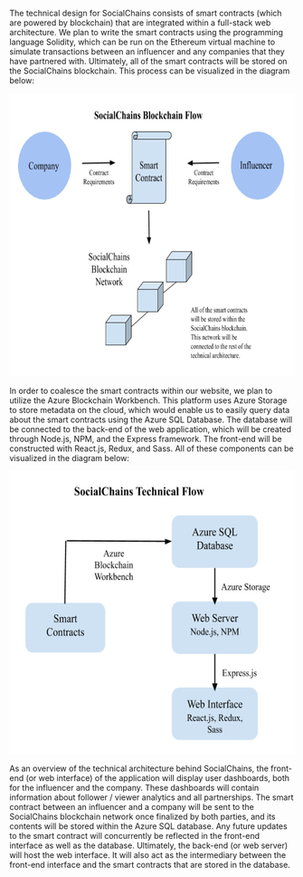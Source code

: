 The technical design for SocialChains consists of smart contracts (which are powered by blockchain) that are integrated within a full-stack web architecture. 
We plan to write the smart contracts using the programming language Solidity, which can be run on the Ethereum virtual machine to simulate transactions 
between an influencer and any companies that they have partnered with. Ultimately, all of the smart contracts will be stored on the SocialChains blockchain. 
This process can be visualized in the diagram below:

<p align="center">
  <img src="Images/Blockchain Flow.PNG" width="600" height="500"/>
</p>

In order to coalesce the smart contracts within our website, we plan to utilize the Azure Blockchain Workbench. This platform uses Azure Storage to store 
metadata on the cloud, which would enable us to easily query data about the smart contracts using the Azure SQL Database. The database will be connected to 
the back-end of the web application, which will be created through Node.js, NPM, and the Express framework. The front-end will be constructed with React.js, 
Redux, and Sass. All of these components can be visualized in the diagram below:

<p align="center">
  <img src="Images/Technical Flow.PNG" width="600" height="500"/>
</p>

As an overview of the technical architecture behind SocialChains, the front-end (or web interface) of the application will display user dashboards, both for 
the influencer and the company. These dashboards will contain information about follower / viewer analytics and all partnerships. The smart contract between 
an influencer and a company will be sent to the SocialChains blockchain network once finalized by both parties, and its contents will be stored within the 
Azure SQL database. Any future updates to the smart contract will concurrently be reflected in the front-end interface as well as the database. Ultimately, 
the back-end (or web server) will host the web interface. It will also act as the intermediary between the front-end interface and the smart contracts that 
are stored in the database. 
